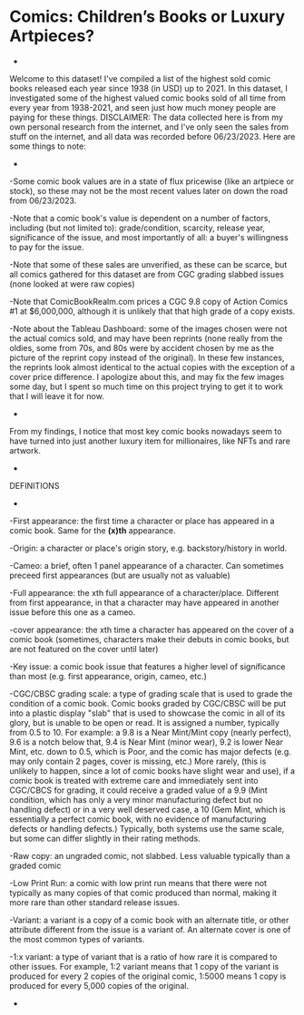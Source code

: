 # Comics: Children’s Books or Luxury Artpieces?
-
Welcome to this dataset! I've compiled a list of the highest sold comic books released each year since 1938 (in USD) up to 2021. In this dataset, I investigated some of the highest valued comic books sold of all time from every year from 1938-2021, and seen just how much money people are paying for these things. DISCLAIMER: The data collected here is from my own personal research from the internet, and I've only seen the sales from stuff on the internet, and all data was recorded before 06/23/2023. Here are some things to note:

-

-Some comic book values are in a state of flux pricewise (like an artpiece or stock), so these may not be the most recent values later on down the road from 06/23/2023.

-Note that a comic book's value is dependent on a number of factors, including (but not limited to): grade/condition, scarcity, release year, significance of the issue, and most importantly of all: a buyer's willingness to pay for the issue.

-Note that some of these sales are unverified, as these can be scarce, but all comics gathered for this dataset are from CGC grading slabbed issues (none looked at were raw copies)

-Note that ComicBookRealm.com prices a CGC 9.8 copy of Action Comics #1 at $6,000,000, although it is unlikely that that high grade of a copy exists.

-Note about the Tableau Dashboard: some of the images chosen were not the actual comics sold, and may have been reprints (none really from the oldies, some from 70s, and 80s were by accident chosen by me as the picture of the reprint copy instead of the original). In these few instances, the reprints look almost identical to the actual copies with the exception of a cover price difference. I apologize about this, and may fix the few images some day, but I spent so much time on this project trying to get it to work that I will leave it for now.

-

From my findings, I notice that most key comic books nowadays seem to have turned into just another luxury item for millionaires, like NFTs and rare artwork.

-

DEFINITIONS

-

-First appearance: the first time a character or place has appeared in a comic book. Same for the __(x)th__ appearance.

-Origin: a character or place's origin story, e.g. backstory/history in world.

-Cameo: a brief, often 1 panel appearance of a character. Can sometimes preceed first appearances (but are usually not as valuable)

-Full appearance: the xth full appearance of a character/place. Different from first appearance, in that a character may have appeared in another issue before this one as a cameo.

-cover appearance: the xth time a character has appeared on the cover of a comic book (sometimes, characters make their debuts in comic books, but are not featured on the cover until later)

-Key issue: a comic book issue that features a higher level of significance than most (e.g. first appearance, origin, cameo, etc.)

-CGC/CBSC grading scale: a type of grading scale that is used to grade the condition of a comic book. Comic books graded by CGC/CBSC will be put into a plastic display "slab" that is used to showcase the comic in all of its glory, but is unable to be open or read. It is assigned a number, typically from 0.5 to 10. For example: a 9.8 is a Near Mint/Mint copy (nearly perfect), 9.6 is a notch below that, 9.4 is Near Mint (minor wear), 9.2 is lower Near Mint, etc. down to 0.5, which is Poor, and the comic has major defects (e.g. may only contain 2 pages, cover is missing, etc.) More rarely, (this is unlikely to happen, since a lot of comic books have slight wear and use), if a comic book is treated with extreme care and immediately sent into CGC/CBCS for grading, it could receive a graded value of a 9.9 (Mint condition, which has only a very minor manufacturing defect but no handling defect) or in a very well deserved case, a 10 (Gem Mint, which is essentially a perfect comic book, with no evidence of manufacturing defects or handling defects.) Typically, both systems use the same scale, but some can differ slightly in their rating methods.

-Raw copy: an ungraded comic, not slabbed. Less valuable typically than a graded comic

-Low Print Run: a comic with low print run means that there were not typically as many copies of that comic produced than normal, making it more rare than other standard release issues.

-Variant: a variant is a copy of a comic book with an alternate title, or other attribute different from the issue is a variant of. An alternate cover is one of the most common types of variants.

-1:x variant: a type of variant that is a ratio of how rare it is compared to other issues. For example, 1:2 variant means that 1 copy of the variant is produced for every 2 copies of the original comic, 1:5000 means 1 copy is produced for every 5,000 copies of the original. 

-
